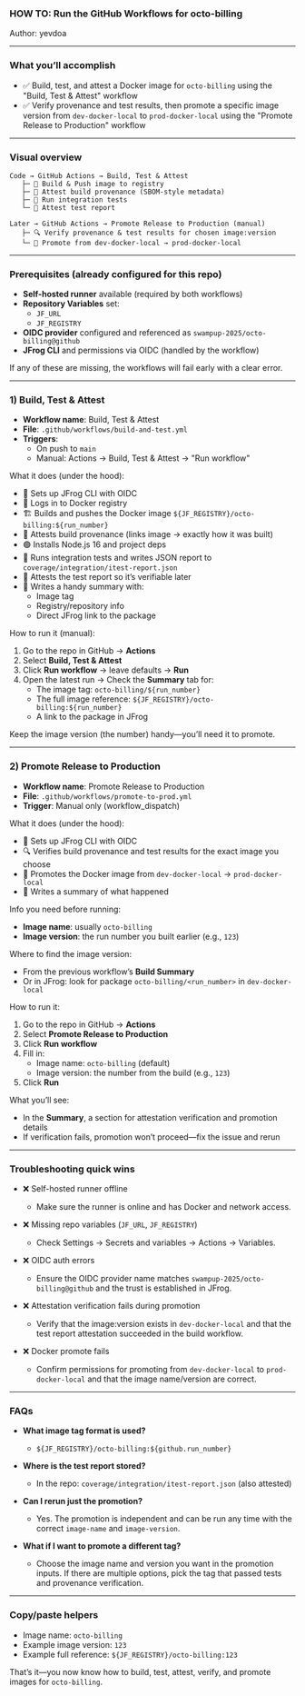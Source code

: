 ### HOW TO: Run the GitHub Workflows for octo-billing

Author: yevdoa

---

### What you’ll accomplish

- ✅ Build, test, and attest a Docker image for `octo-billing` using the "Build, Test & Attest" workflow
- ✅ Verify provenance and test results, then promote a specific image version from `dev-docker-local` to `prod-docker-local` using the "Promote Release to Production" workflow

---

### Visual overview

```
Code → GitHub Actions → Build, Test & Attest
   ├─ 🐳 Build & Push image to registry
   ├─ 🧾 Attest build provenance (SBOM-style metadata)
   ├─ 🧪 Run integration tests
   └─ 📎 Attest test report

Later → GitHub Actions → Promote Release to Production (manual)
   ├─ 🔍 Verify provenance & test results for chosen image:version
   └─ 🚚 Promote from dev-docker-local → prod-docker-local
```

---

### Prerequisites (already configured for this repo)

- **Self-hosted runner** available (required by both workflows)
- **Repository Variables** set:
  - `JF_URL`
  - `JF_REGISTRY`
- **OIDC provider** configured and referenced as `swampup-2025/octo-billing@github`
- **JFrog CLI** and permissions via OIDC (handled by the workflow)

If any of these are missing, the workflows will fail early with a clear error.

---

### 1) Build, Test & Attest

- **Workflow name**: Build, Test & Attest
- **File**: `.github/workflows/build-and-test.yml`
- **Triggers**:
  - On push to `main`
  - Manual: Actions → Build, Test & Attest → "Run workflow"

What it does (under the hood):
- 🔑 Sets up JFrog CLI with OIDC
- 🔐 Logs in to Docker registry
- 🏗️ Builds and pushes the Docker image `${JF_REGISTRY}/octo-billing:${run_number}`
- 🧾 Attests build provenance (links image → exactly how it was built)
- 🟢 Installs Node.js 16 and project deps
- 🧪 Runs integration tests and writes JSON report to `coverage/integration/itest-report.json`
- 📎 Attests the test report so it’s verifiable later
- 🧭 Writes a handy summary with:
  - Image tag
  - Registry/repository info
  - Direct JFrog link to the package

How to run it (manual):
1. Go to the repo in GitHub → **Actions**
2. Select **Build, Test & Attest**
3. Click **Run workflow** → leave defaults → **Run**
4. Open the latest run → Check the **Summary** tab for:
   - The image tag: `octo-billing/${run_number}`
   - The full image reference: `${JF_REGISTRY}/octo-billing:${run_number}`
   - A link to the package in JFrog

Keep the image version (the number) handy—you’ll need it to promote.

---

### 2) Promote Release to Production

- **Workflow name**: Promote Release to Production
- **File**: `.github/workflows/promote-to-prod.yml`
- **Trigger**: Manual only (workflow_dispatch)

What it does (under the hood):
- 🔑 Sets up JFrog CLI with OIDC
- 🔍 Verifies build provenance and test results for the exact image you choose
- 🚚 Promotes the Docker image from `dev-docker-local` → `prod-docker-local`
- 🧭 Writes a summary of what happened

Info you need before running:
- **Image name**: usually `octo-billing`
- **Image version**: the run number you built earlier (e.g., `123`)

Where to find the image version:
- From the previous workflow’s **Build Summary**
- Or in JFrog: look for package `octo-billing/<run_number>` in `dev-docker-local`

How to run it:
1. Go to the repo in GitHub → **Actions**
2. Select **Promote Release to Production**
3. Click **Run workflow**
4. Fill in:
   - Image name: `octo-billing` (default)
   - Image version: the number from the build (e.g., `123`)
5. Click **Run**

What you’ll see:
- In the **Summary**, a section for attestation verification and promotion details
- If verification fails, promotion won’t proceed—fix the issue and rerun

---

### Troubleshooting quick wins

- ❌ Self-hosted runner offline
  - Make sure the runner is online and has Docker and network access.

- ❌ Missing repo variables (`JF_URL`, `JF_REGISTRY`)
  - Check Settings → Secrets and variables → Actions → Variables.

- ❌ OIDC auth errors
  - Ensure the OIDC provider name matches `swampup-2025/octo-billing@github` and the trust is established in JFrog.

- ❌ Attestation verification fails during promotion
  - Verify that the image:version exists in `dev-docker-local` and that the test report attestation succeeded in the build workflow.

- ❌ Docker promote fails
  - Confirm permissions for promoting from `dev-docker-local` to `prod-docker-local` and that the image name/version are correct.

---

### FAQs

- **What image tag format is used?**
  - `${JF_REGISTRY}/octo-billing:${github.run_number}`

- **Where is the test report stored?**
  - In the repo: `coverage/integration/itest-report.json` (also attested)

- **Can I rerun just the promotion?**
  - Yes. The promotion is independent and can be run any time with the correct `image-name` and `image-version`.

- **What if I want to promote a different tag?**
  - Choose the image name and version you want in the promotion inputs. If there are multiple options, pick the tag that passed tests and provenance verification.

---

### Copy/paste helpers

- Image name: `octo-billing`
- Example image version: `123`
- Example full reference: `${JF_REGISTRY}/octo-billing:123`

That’s it—you now know how to build, test, attest, verify, and promote images for `octo-billing`.


